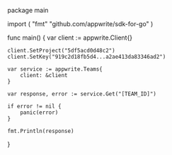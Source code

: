 package main

import (
    "fmt"
    "github.com/appwrite/sdk-for-go"
)

func main() {
    var client := appwrite.Client{}

    client.SetProject("5df5acd0d48c2")
    client.SetKey("919c2d18fb5d4...a2ae413da83346ad2")

    var service := appwrite.Teams{
        client: &client
    }

    var response, error := service.Get("[TEAM_ID]")

    if error != nil {
        panic(error)
    }

    fmt.Println(response)
}
